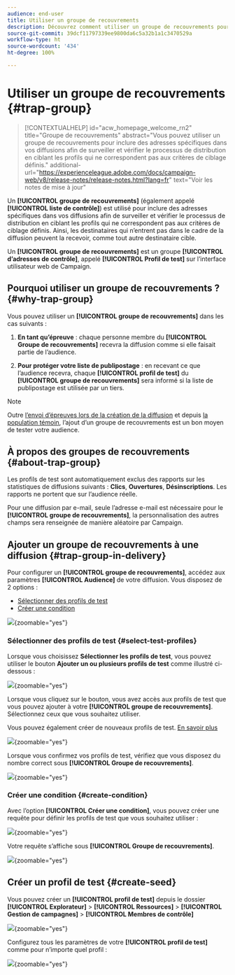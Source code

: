 ```yaml
---
audience: end-user
title: Utiliser un groupe de recouvrements
description: Découvrez comment utiliser un groupe de recouvrements pour votre diffusion dans l’interface d’utilisation de Campaign Web.
source-git-commit: 39dcf11797339ee9800da6c5a32b1a1c3470529a
workflow-type: ht
source-wordcount: '434'
ht-degree: 100%

---
```


# Utiliser un groupe de recouvrements {#trap-group}

>[!CONTEXTUALHELP]
>id="acw_homepage_welcome_rn2"
>title="Groupe de recouvrements"
>abstract="Vous pouvez utiliser un groupe de recouvrements pour inclure des adresses spécifiques dans vos diffusions afin de surveiller et vérifier le processus de distribution en ciblant les profils qui ne correspondent pas aux critères de ciblage définis."
>additional-url="https://experienceleague.adobe.com/docs/campaign-web/v8/release-notes/release-notes.html?lang=fr" text="Voir les notes de mise à jour"

Un **[!UICONTROL groupe de recouvrements]** (également appelé **[!UICONTROL liste de contrôle]**) est utilisé pour inclure des adresses spécifiques dans vos diffusions afin de surveiller et vérifier le processus de distribution en ciblant les profils qui ne correspondent pas aux critères de ciblage définis. Ainsi, les destinataires qui n’entrent pas dans le cadre de la diffusion peuvent la recevoir, comme tout autre destinataire cible.

Un **[!UICONTROL groupe de recouvrements]** est un groupe **[!UICONTROL d’adresses de contrôle]**, appelé **[!UICONTROL Profil de test]** sur l’interface utilisateur web de Campaign.

## Pourquoi utiliser un groupe de recouvrements ? {#why-trap-group}

Vous pouvez utiliser un **[!UICONTROL groupe de recouvrements]** dans les cas suivants :

1. **En tant qu’épreuve** : chaque personne membre du **[!UICONTROL Groupe de recouvrements]** recevra la diffusion comme si elle faisait partie de l’audience.

1. **Pour protéger votre liste de publipostage** : en recevant ce que l’audience recevra, chaque **[!UICONTROL profil de test]** du **[!UICONTROL groupe de recouvrements]** sera informé si la liste de publipostage est utilisée par un tiers.

>[!NOTE]
>
>Outre [l’envoi d’épreuves lors de la création de la diffusion](../email/create-email.md#preview-test) et depuis [la population témoin](control-group.md), l’ajout d’un groupe de recouvrements est un bon moyen de tester votre audience.

## À propos des groupes de recouvrements {#about-trap-group}

Les profils de test sont automatiquement exclus des rapports sur les statistiques de diffusions suivants : **Clics**, **Ouvertures**, **Désinscriptions**. Les rapports ne portent que sur l’audience réelle.

Pour une diffusion par e-mail, seule l’adresse e-mail est nécessaire pour le **[!UICONTROL groupe de recouvrements]**, la personnalisation des autres champs sera renseignée de manière aléatoire par Campaign.

## Ajouter un groupe de recouvrements à une diffusion {#trap-group-in-delivery}

Pour configurer un **[!UICONTROL groupe de recouvrements]**, accédez aux paramètres **[!UICONTROL Audience]** de votre diffusion. Vous disposez de 2 options :

* [Sélectionner des profils de test](#select-test-profile)
* [Créer une condition](#create-condition)

![](assets/trap-group.png){zoomable="yes"}

### Sélectionner des profils de test {#select-test-profiles}

Lorsque vous choisissez **Sélectionner les profils de test**, vous pouvez utiliser le bouton **Ajouter un ou plusieurs profils de test** comme illustré ci-dessous :

![](assets/trap-no-test-profile.png){zoomable="yes"}

Lorsque vous cliquez sur le bouton, vous avez accès aux profils de test que vous pouvez ajouter à votre **[!UICONTROL groupe de recouvrements]**. Sélectionnez ceux que vous souhaitez utiliser.

Vous pouvez également créer de nouveaux profils de test. [En savoir plus](#create-seed)

![](assets/trap-select-test-profiles.png){zoomable="yes"}

Lorsque vous confirmez vos profils de test, vérifiez que vous disposez du nombre correct sous **[!UICONTROL Groupe de recouvrements]**.

![](assets/trap-check.png){zoomable="yes"}

### Créer une condition {#create-condition}

Avec l’option **[!UICONTROL Créer une condition]**, vous pouvez créer une requête pour définir les profils de test que vous souhaitez utiliser :

![](assets/trap-create-condition.png){zoomable="yes"}

Votre requête s’affiche sous **[!UICONTROL Groupe de recouvrements]**.

![](assets/trap-custom.png){zoomable="yes"}

## Créer un profil de test {#create-seed}

Vous pouvez créer un **[!UICONTROL profil de test]** depuis le dossier **[!UICONTROL Explorateur]** > **[!UICONTROL Ressources]** > **[!UICONTROL Gestion de campagnes]** > **[!UICONTROL Membres de contrôle]**

![](assets/trap-create.png){zoomable="yes"}

Configurez tous les paramètres de votre **[!UICONTROL profil de test]** comme pour n’importe quel profil :

![](assets/trap-create-contact.png){zoomable="yes"}